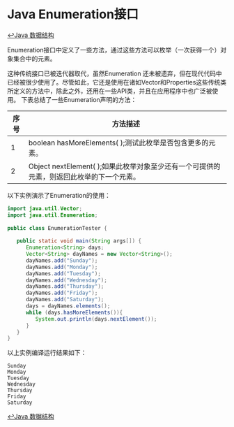 # Java Enumeration接口
[:leftwards_arrow_with_hook:Java 数据结构](./dataStructure.html#枚举（enumeration）)

Enumeration接口中定义了一些方法，通过这些方法可以枚举（一次获得一个）对象集合中的元素。

这种传统接口已被迭代器取代，虽然Enumeration 还未被遗弃，但在现代代码中已经被很少使用了。尽管如此，它还是使用在诸如Vector和Properties这些传统类所定义的方法中，除此之外，还用在一些API类，并且在应用程序中也广泛被使用。 下表总结了一些Enumeration声明的方法：

|序号|	方法描述|
|-|-|
|1|	boolean hasMoreElements( );测试此枚举是否包含更多的元素。|
|2|	Object nextElement( );如果此枚举对象至少还有一个可提供的元素，则返回此枚举的下一个元素。|

以下实例演示了Enumeration的使用：
```java
import java.util.Vector;
import java.util.Enumeration;
 
public class EnumerationTester {
 
   public static void main(String args[]) {
      Enumeration<String> days;
      Vector<String> dayNames = new Vector<String>();
      dayNames.add("Sunday");
      dayNames.add("Monday");
      dayNames.add("Tuesday");
      dayNames.add("Wednesday");
      dayNames.add("Thursday");
      dayNames.add("Friday");
      dayNames.add("Saturday");
      days = dayNames.elements();
      while (days.hasMoreElements()){
         System.out.println(days.nextElement()); 
      }
   }
}
```
以上实例编译运行结果如下：
```
Sunday
Monday
Tuesday
Wednesday
Thursday
Friday
Saturday
```

[:leftwards_arrow_with_hook:Java 数据结构](./dataStructure.html#枚举（enumeration）)
